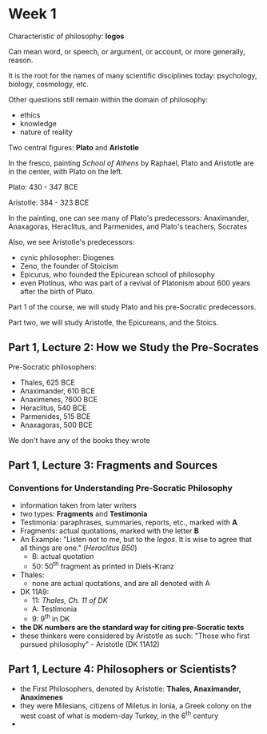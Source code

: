 # Week 1

Characteristic of philosophy: **logos**

Can mean word, or speech, or argument, or account, or more generally, reason.

It is the root for the names of many scientific disciplines today: psychology, biology, cosmology, etc.

Other questions still remain within the domain of philosophy:

- ethics
- knowledge
- nature of reality

Two central figures: **Plato** and **Aristotle**

In the fresco, painting *School of Athens* by Raphael, Plato and Aristotle are in the center, with Plato on the left.

Plato: 430 - 347 BCE

Aristotle: 384 - 323 BCE

In the painting, one can see many of Plato's predecessors: Anaximander, Anaxagoras, Heraclitus, and Parmenides, and Plato's teachers, Socrates

Also, we see Aristotle's predecessors:

- cynic philosopher: Diogenes
- Zeno, the founder of Stoicism
- Epicurus, who founded the Epicurean school of philosophy
- even Plotinus, who was part of a revival of Platonism about 600 years after the birth of Plato.

Part 1 of the course, we will study Plato and his pre-Socratic predecessors.

Part two, we will study Aristotle, the Epicureans, and the Stoics.

## Part 1, Lecture 2: How we Study the Pre-Socrates

Pre-Socratic philosophers:

- Thales, 625 BCE
- Anaximander, 610 BCE
- Anaximenes, ?600 BCE
- Heraclitus, 540 BCE
- Parmenides, 515 BCE
- Anaxagoras, 500 BCE

We don't have any of the books they wrote

## Part 1, Lecture 3: Fragments and Sources

### Conventions for Understanding Pre-Socratic Philosophy

- information taken from later writers
- two types: **Fragments** and **Testimonia**
- Testimonia: paraphrases, summaries, reports, etc., marked with **A**
- Fragments: actual quotations, marked with the letter **B**
- An Example:
  "Listen not to me, but to the *logos*. It is wise to agree that all things are one." (*Heraclitus B50*)
  - B: actual quotation
  - 50: 50<sup>th</sup> fragment as printed in Diels-Kranz
- Thales:
  - none are actual quotations, and are all denoted with A
- DK 11A9:
  - 11: *Thales, Ch. 11 of DK*
  - A: Testimonia
  - 9: 9<sup>th</sup> in DK
- **the DK numbers are the standard way for citing pre-Socratic texts**
- these thinkers were considered by Aristotle as such:
  "Those who first pursued philosophy" - Aristotle (DK 11A12)

## Part 1, Lecture 4: Philosophers or Scientists?

- the First Philosophers, denoted by Aristotle: **Thales, Anaximander, Anaximenes**
- they were Milesians, citizens of Miletus in Ionia, a Greek colony on the west coast of what is modern-day Turkey, in the 6<sup>th</sup> century
- 